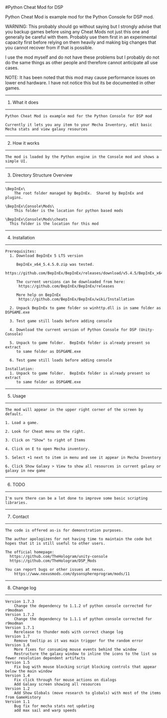 #Python Cheat Mod for DSP

Python Cheat Mod is example mod for the Python Console for DSP mod.

WARNING: This probably should go without saying but I strongly advise that you backup games before using any Cheat Mods not just this one and generally be careful with them.  Probably use them first in an experimental capacity first before relying on them heavily and making big changes that you cannot recover from if that is possible.

I use the mod myself and do not have these problems but I probably do not do the same things as other people and therefore cannot anticipate all use cases.

NOTE:  It has been noted that this mod may cause performance issues on lower end hardware. I have not notice this
but its be documented in other games.  


---
1. What it does
---

    Python Cheat Mod is example mod for the Python Console for DSP mod
    
    Currently it lets you any item to your Mecha Inventory, edit basic Mecha stats and view galaxy resources
        
---
2. How it works
---
    The mod is loaded by the Python engine in the Console mod and shows a simple UI.
  
---
3. Directory Structure Overview
---

    \BepInEx\
        The root folder managed by BepInEx.  Shared by BepInEx and plugins.
        
    \BepInEx\Console\Mods\
        This folder is the location for python based mods
        
    \BepInEx\Console\Mods\cheats
      This folder is the location for this mod
                   
---
4. Installation
---

    Prerequisites:
      1. Download BepInEx 5 LTS version
         
         BepInEx_x64_5.4.5.0.zip was tested.
           https://github.com/BepInEx/BepInEx/releases/download/v5.4.5/BepInEx_x64_5.4.5.0.zip
           
         The current versions can be downloaded from here:
          https://github.com/BepInEx/BepInEx/releases
          
         More help on BepInEx
          https://github.com/BepInEx/BepInEx/wiki/Installation 
          
      2. Unpack BepInEx to game folder so winhttp.dll is in same folder as DSPGAME.exe
               
      3. Test game still loads before adding console

      4. Download the current version of Python Console for DSP (Unity-Console)
        
      5. Unpack to game folder.  BepInEx folder is already present so extract
         to same folder as DSPGAME.exe
      
      6. Test game still loads before adding console
      
    Installation:
      1. Unpack to game folder.  BepInEx folder is already present so extract
         to same folder as DSPGAME.exe
             
---
5. Usage
---
    
    The mod will appear in the upper right corner of the screen by default.
    
    1. Load a game.
    
    2. Look for Cheat menu on the right.
    
    3. Click on "Show" to right of Items
    
    4. Click on E to open Mecha inventory.
    
    5. Select +1 next to item in menu and see it appear in Mecha Inventory
    
    6. Click Show Galaxy > View to show all resources in current galaxy or galaxy in new game

    
---
6. TODO
---
   
    I'm sure there can be a lot done to improve some basic scripting libraries.
    
---
7. Contact
---

    The code is offered as-is for demonstration purposes.
  
    The author apologizes for not having time to maintain the code but hopes that it is still useful to other users.

    The official homepage:
      https://github.com/TheHologram/unity-console
      https://github.com/TheHologram/DSP_Mods
      
    You can report bugs or other issues at nexus.
        https://www.nexusmods.com/dysonsphereprogram/mods/11
  
---
8. Change log
---

    Version 1.7.3
        Change the dependency to 1.1.2 of python console corrected for r9modman
    Version 1.7.2
        Change the dependency to 1.1.1 of python console corrected for r9modman
    Version 1.7.1
        Rerelease to thunder mods with correct change log
    Version 1.7
        Remove tooltip as it was main trigger for the random error
    Version 1.6
        More fixes for consuming mouse events behind the window
        Restructure the galaxy window to inline the icons to the list so fewer resolution dependent artifacts
    Version 1.5
        Fix bug with mouse blocking script blocking controls that appear below the main window
    Version 1.4
        Fix click through for mouse actions on dialogs
        Add Galaxy screen showing all resources
    Version 1.2
        Add Show Globals (move research to globals) with most of the items from GameHistory
    Version 1.1
        Bug fix for mecha stats not updating
        add max sail and warp speeds
